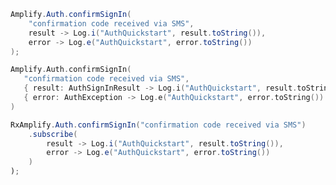 <amplify-block-switcher>
<amplify-block name="Java">

```java
Amplify.Auth.confirmSignIn(
    "confirmation code received via SMS",
    result -> Log.i("AuthQuickstart", result.toString()),
    error -> Log.e("AuthQuickstart", error.toString())
);
```

</amplify-block>
<amplify-block name="Kotlin">

 ```kotlin
Amplify.Auth.confirmSignIn(
    "confirmation code received via SMS",
    { result: AuthSignInResult -> Log.i("AuthQuickstart", result.toString()) },
    { error: AuthException -> Log.e("AuthQuickstart", error.toString()) }
)
```

</amplify-block>
<amplify-block name="RxJava">

```java
RxAmplify.Auth.confirmSignIn("confirmation code received via SMS")
    .subscribe(
        result -> Log.i("AuthQuickstart", result.toString()),
        error -> Log.e("AuthQuickstart", error.toString())
    )
);
```

</amplify-block>
</amplify-block-switcher>